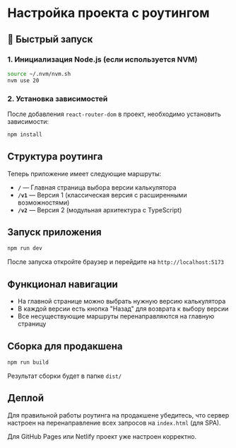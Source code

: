 # Настройка проекта с роутингом

## 🚀 Быстрый запуск

### 1. Инициализация Node.js (если используется NVM)
```bash
source ~/.nvm/nvm.sh
nvm use 20
```

### 2. Установка зависимостей

После добавления `react-router-dom` в проект, необходимо установить зависимости:

```bash
npm install
```

## Структура роутинга

Теперь приложение имеет следующие маршруты:

- **`/`** — Главная страница выбора версии калькулятора
- **`/v1`** — Версия 1 (классическая версия с расширенными возможностями)
- **`/v2`** — Версия 2 (модульная архитектура с TypeScript)

## Запуск приложения

```bash
npm run dev
```

После запуска откройте браузер и перейдите на `http://localhost:5173`

## Функционал навигации

- На главной странице можно выбрать нужную версию калькулятора
- В каждой версии есть кнопка "Назад" для возврата к выбору версии
- Все несуществующие маршруты перенаправляются на главную страницу

## Сборка для продакшена

```bash
npm run build
```

Результат сборки будет в папке `dist/`

## Деплой

Для правильной работы роутинга на продакшене убедитесь, что сервер настроен на перенаправление всех запросов на `index.html` (для SPA).

Для GitHub Pages или Netlify проект уже настроен корректно.
